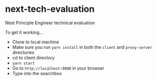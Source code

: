 # next-tech-evaluation
Next Principle Engineer technical evaluation

To get it working...

- Clone to local machine
- Make sure you run `yarn install` in both the `client` and `proxy-server` directories
- cd to client directory
- `yarn start`
- Go to `http://localhost:9000` in your browser
- Type into the searchbox